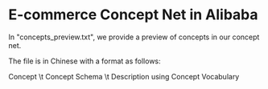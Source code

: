 # E-commerce Concept Net in Alibaba

In "concepts_preview.txt", we provide a preview of concepts in our concept net. 

The file is in Chinese with a format as follows:

Concept \t Concept Schema \t Description using Concept Vocabulary
